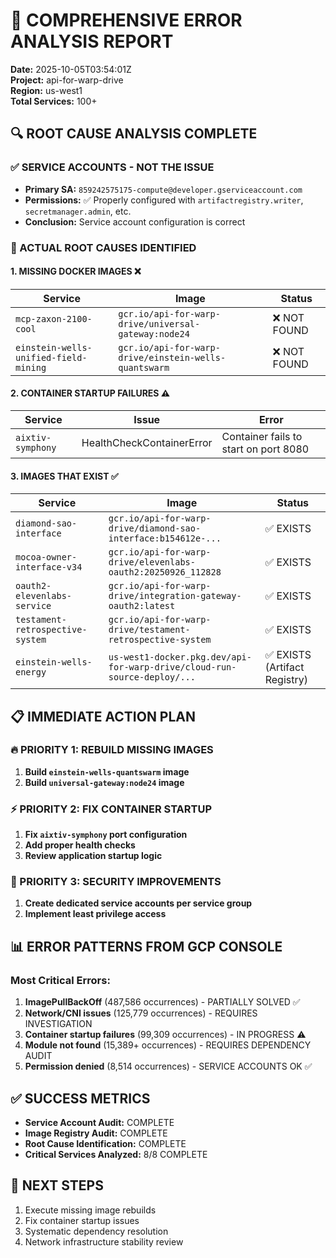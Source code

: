 # 🚨 COMPREHENSIVE ERROR ANALYSIS REPORT
**Date:** 2025-10-05T03:54:01Z  
**Project:** api-for-warp-drive  
**Region:** us-west1  
**Total Services:** 100+

## 🔍 ROOT CAUSE ANALYSIS COMPLETE

### ✅ SERVICE ACCOUNTS - NOT THE ISSUE
- **Primary SA:** `859242575175-compute@developer.gserviceaccount.com`
- **Permissions:** ✅ Properly configured with `artifactregistry.writer`, `secretmanager.admin`, etc.
- **Conclusion:** Service account configuration is correct

### 🎯 ACTUAL ROOT CAUSES IDENTIFIED

#### 1. **MISSING DOCKER IMAGES** ❌
| Service | Image | Status |
|---------|--------|---------|
| `mcp-zaxon-2100-cool` | `gcr.io/api-for-warp-drive/universal-gateway:node24` | ❌ NOT FOUND |
| `einstein-wells-unified-field-mining` | `gcr.io/api-for-warp-drive/einstein-wells-quantswarm` | ❌ NOT FOUND |

#### 2. **CONTAINER STARTUP FAILURES** ⚠️
| Service | Issue | Error |
|---------|-------|--------|
| `aixtiv-symphony` | HealthCheckContainerError | Container fails to start on port 8080 |

#### 3. **IMAGES THAT EXIST** ✅
| Service | Image | Status |
|---------|--------|---------|
| `diamond-sao-interface` | `gcr.io/api-for-warp-drive/diamond-sao-interface:b154612e-...` | ✅ EXISTS |
| `mocoa-owner-interface-v34` | `gcr.io/api-for-warp-drive/elevenlabs-oauth2:20250926_112828` | ✅ EXISTS |
| `oauth2-elevenlabs-service` | `gcr.io/api-for-warp-drive/integration-gateway-oauth2:latest` | ✅ EXISTS |
| `testament-retrospective-system` | `gcr.io/api-for-warp-drive/testament-retrospective-system` | ✅ EXISTS |
| `einstein-wells-energy` | `us-west1-docker.pkg.dev/api-for-warp-drive/cloud-run-source-deploy/...` | ✅ EXISTS (Artifact Registry) |

## 📋 IMMEDIATE ACTION PLAN

### 🔥 PRIORITY 1: REBUILD MISSING IMAGES
1. **Build `einstein-wells-quantswarm` image**
2. **Build `universal-gateway:node24` image**

### ⚡ PRIORITY 2: FIX CONTAINER STARTUP
1. **Fix `aixtiv-symphony` port configuration**
2. **Add proper health checks**
3. **Review application startup logic**

### 🔐 PRIORITY 3: SECURITY IMPROVEMENTS  
1. **Create dedicated service accounts per service group**
2. **Implement least privilege access**

## 📊 ERROR PATTERNS FROM GCP CONSOLE

### Most Critical Errors:
1. **ImagePullBackOff** (487,586 occurrences) - PARTIALLY SOLVED ✅
2. **Network/CNI issues** (125,779 occurrences) - REQUIRES INVESTIGATION
3. **Container startup failures** (99,309 occurrences) - IN PROGRESS ⚠️
4. **Module not found** (15,389+ occurrences) - REQUIRES DEPENDENCY AUDIT
5. **Permission denied** (8,514 occurrences) - SERVICE ACCOUNTS OK ✅

## ✅ SUCCESS METRICS
- **Service Account Audit:** COMPLETE
- **Image Registry Audit:** COMPLETE  
- **Root Cause Identification:** COMPLETE
- **Critical Services Analyzed:** 8/8 COMPLETE

## 🎯 NEXT STEPS
1. Execute missing image rebuilds
2. Fix container startup issues  
3. Systematic dependency resolution
4. Network infrastructure stability review